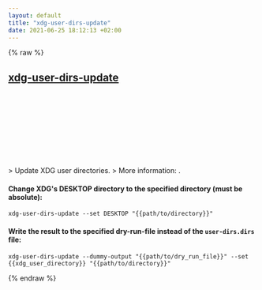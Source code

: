 ```yaml
---
layout: default
title: "xdg-user-dirs-update"
date: 2021-06-25 18:12:13 +02:00
---
```

{% raw %}
<h2 id="xdg-user-dirs-update">
  <a href="/en/common/xdg-user-dirs-update.html">xdg-user-dirs-update</a> <a href="#xdg-user-dirs-update"><svg class="icon">
    <use href="/assets/images/unicode_sprite.svg#link" />
  </svg></a>
</h2>
> Update XDG user directories.
> More information: <https://manpages.ubuntu.com/manpages/bionic/man1/xdg-user-dirs-update.1.html>.

#### Change XDG's DESKTOP directory to the specified directory (must be absolute):
```shell
xdg-user-dirs-update --set DESKTOP "{{path/to/directory}}"
```
#### Write the result to the specified dry-run-file instead of the `user-dirs.dirs` file:
```shell
xdg-user-dirs-update --dummy-output "{{path/to/dry_run_file}}" --set {{xdg_user_directory}} "{{path/to/directory}}"
```
{% endraw %}